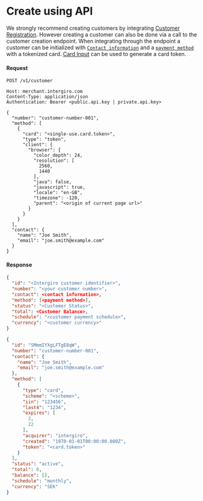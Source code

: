 # Create using API

We strongly recommend creating customers by integrating [Customer Registration](./registration-ui.html#registration-ui). 
However creating a customer can also be done via a call to the customer creation endpoint.
When integrating through the endpoint a customer can be initialized with [`Contact information`](../common/reference.html#contact) 
and a [`payment method`](./payment-methods.html) with a tokenized card. [Card Input](../card-input/embed.html) can be used to generate a card token.

#### Request
``` HTTP {1}
POST /v1/customer

Host: merchant.intergiro.com
Content-Type: application/json
Authentication: Bearer <public.api.key | private.api.key>

{
  "number": "customer-number-001",
  "method": [
    {
      "card": "<single-use.card.token>",
      "type": "token",
      "client": {
        "browser": {
          "color_depth": 24,
          "resolution": [
            2560,
            1440
          ],
          "java": false,
          "javascript": true,
          "locale": "en-GB",
          "timezone": -120,
          "parent": "<origin of current page url>"
        }
      }
    }
  ],
  "contact": {
    "name": "Joe Smith",
    "email": "joe.smith@example.com"
  }
}
```

#### Response
``` JSON
{
  "id": "<Intergiro customer identifier>",
  "number": "<your customer number>",
  "contact": <contact information>,
  "method": [<payment method>],
  "status": "<Customer Status>",
  "total": <Customer Balance>,
  "schedule": "<customer payment schedule>",
  "currency": "<customer currency>"
}
```
``` JSON
{
  "id": "SMmmIYXgLFTgE8qW",
  "number": "customer-number-001",
  "contact": {
    "name": "Joe Smith",
    "email": "joe.smith@example.com"
  },
  "method": [
    {
      "type": "card",
      "scheme": "<scheme>",
      "iin": "123456",
      "last4": "1234",
      "expires": [
        2,
        22
      ],
      "acquirer": "intergiro",
      "created": "1970-01-01T00:00:00.000Z",
      "token": "<card.token>"
    }
  ],
  "status": "active",
  "total": 0,
  "balance": [],
  "schedule": "monthly",
  "currency": "SEK"
}
```
